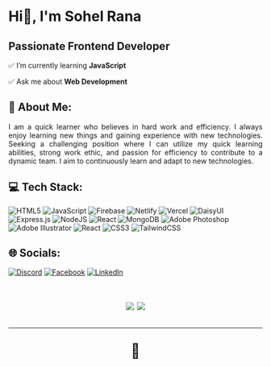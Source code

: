 <h1 align="left">Hi👋, I'm Sohel Rana</h1>
<h2 align="left">Passionate Frontend Developer</h2>

✅ I’m currently learning **JavaScript**

✅ Ask me about **Web Development**

<h2 align="left"> 🚀 About Me:</h2>

<p align="justify">I am a quick learner who believes in hard work and efficiency. I always enjoy learning new things and gaining experience with new technologies. Seeking a challenging position where I can utilize my quick learning abilities, strong work ethic, and passion for efficiency to contribute to a dynamic team. I aim to continuously learn and adapt to new technologies.</p>

<h2 align="left"> 💻 Tech Stack:</h2>

![HTML5](https://img.shields.io/badge/html5-%23E34F26.svg?style=for-the-badge&logo=html5&logoColor=white) ![JavaScript](https://img.shields.io/badge/javascript-%23323330.svg?style=for-the-badge&logo=javascript&logoColor=%23F7DF1E) ![Firebase](https://img.shields.io/badge/firebase-%23039BE5.svg?style=for-the-badge&logo=firebase) ![Netlify](https://img.shields.io/badge/netlify-%23000000.svg?style=for-the-badge&logo=netlify&logoColor=#00C7B7) ![Vercel](https://img.shields.io/badge/vercel-%23000000.svg?style=for-the-badge&logo=vercel&logoColor=white) ![DaisyUI](https://img.shields.io/badge/daisyui-5A0EF8?style=for-the-badge&logo=daisyui&logoColor=white) ![Express.js](https://img.shields.io/badge/express.js-%23404d59.svg?style=for-the-badge&logo=express&logoColor=%2361DAFB) ![NodeJS](https://img.shields.io/badge/node.js-6DA55F?style=for-the-badge&logo=node.js&logoColor=white) ![React](https://img.shields.io/badge/react-%2320232a.svg?style=for-the-badge&logo=react&logoColor=%2361DAFB) ![MongoDB](https://img.shields.io/badge/MongoDB-%234ea94b.svg?style=for-the-badge&logo=mongodb&logoColor=white) ![Adobe Photoshop](https://img.shields.io/badge/adobe%20photoshop-%2331A8FF.svg?style=for-the-badge&logo=adobe%20photoshop&logoColor=white) ![Adobe Illustrator](https://img.shields.io/badge/adobe%20illustrator-%23FF9A00.svg?style=for-the-badge&logo=adobe%20illustrator&logoColor=white) ![React](https://img.shields.io/badge/react-%2320232a.svg?style=for-the-badge&logo=react&logoColor=%2361DAFB) ![CSS3](https://img.shields.io/badge/css3-%231572B6.svg?style=for-the-badge&logo=css3&logoColor=white) ![TailwindCSS](https://img.shields.io/badge/tailwindcss-%2338B2AC.svg?style=for-the-badge&logo=tailwind-css&logoColor=white)

<h2 align="left"> 🌐 Socials:</h2>

[![Discord](https://img.shields.io/badge/Discord-%237289DA.svg?logo=discord&logoColor=white)](https://discord.gg/sohel696) [![Facebook](https://img.shields.io/badge/Facebook-%231877F2.svg?logo=Facebook&logoColor=white)](https://facebook.com/sohelph7) [![LinkedIn](https://img.shields.io/badge/LinkedIn-%230077B5.svg?logo=linkedin&logoColor=white)](https://linkedin.com/in/sohelrana96) 

<h1 align="center">

![](https://github-readme-stats.vercel.app/api/top-langs/?username=sohelranagtc&theme=radical&hide_border=false&include_all_commits=true&count_private=true&layout=compact)
![](https://quotes-github-readme.vercel.app/api?type=vetical&theme=radical)

---
🎯
</h1>

<!-- Proudly created with GPRM ( https://gprm.itsvg.in ) -->
